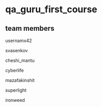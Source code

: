 # qa_guru_first_course

## team members

usernamx42

svasenkov

cheshi_mantu

cyberlife

mazafakinshit

superlight

ironweed
